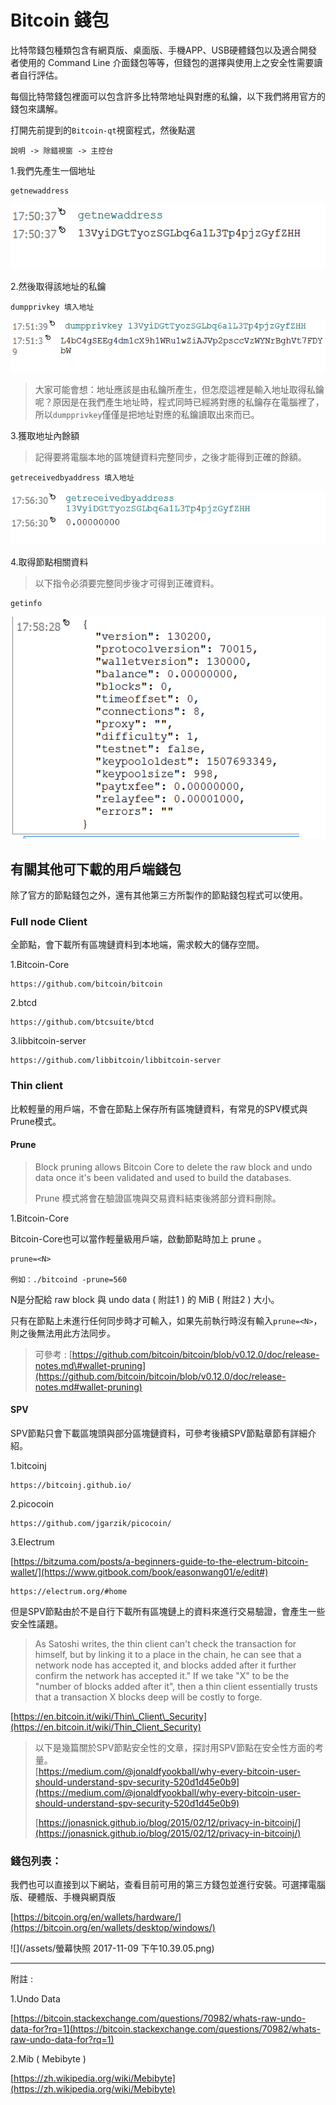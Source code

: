 # Bitcoin 錢包

比特幣錢包種類包含有網頁版、桌面版、手機APP、USB硬體錢包以及適合開發者使用的 Command Line 介面錢包等等，但錢包的選擇與使用上之安全性需要讀者自行評估。

每個比特幣錢包裡面可以包含許多比特幣地址與對應的私鑰，以下我們將用官方的錢包來講解。

打開先前提到的`Bitcoin-qt`視窗程式，然後點選

```
說明 -> 除錯視窗 -> 主控台
```

1.我們先產生一個地址

```
getnewaddress
```

![](/assets/newadd.png)

2.然後取得該地址的私鑰

```
dumpprivkey 填入地址
```

![](/assets/newadd1.png)

> 大家可能會想：地址應該是由私鑰所產生，但怎麼這裡是輸入地址取得私鑰呢？原因是在我們產生地址時，程式同時已經將對應的私鑰存在電腦裡了，所以`dumpprivkey`僅僅是把地址對應的私鑰讀取出來而已。

3.獲取地址內餘額

> 記得要將電腦本地的區塊鏈資料完整同步，之後才能得到正確的餘額。

```
getreceivedbyaddress 填入地址
```

![](/assets/newadd2.png)

4.取得節點相關資料

> 以下指令必須要完整同步後才可得到正確資料。

```
getinfo
```

![](/assets/newadd3.png)

## 有關其他可下載的用戶端錢包

除了官方的節點錢包之外，還有其他第三方所製作的節點錢包程式可以使用。

### Full node Client

全節點，會下載所有區塊鏈資料到本地端，需求較大的儲存空間。

1.Bitcoin-Core

```
https://github.com/bitcoin/bitcoin
```

2.btcd

```
https://github.com/btcsuite/btcd
```

3.libbitcoin-server

```
https://github.com/libbitcoin/libbitcoin-server
```

### Thin client

比較輕量的用戶端，不會在節點上保存所有區塊鏈資料，有常見的SPV模式與Prune模式。

#### Prune

> Block pruning allows Bitcoin Core to delete the raw block and undo data once it's been validated and used to build the databases.
>
> Prune 模式將會在驗證區塊與交易資料結束後將部分資料刪除。

1.Bitcoin-Core

Bitcoin-Core也可以當作輕量級用戶端，啟動節點時加上 prune 。

```
prune=<N>

例如：./bitcoind -prune=560
```

N是分配給 raw block 與 undo data \( 附註1 \) 的 MiB \( 附註2 \) 大小。

只有在節點上未進行任何同步時才可輸入，如果先前執行時沒有輸入`prune=<N>`，則之後無法用此方法同步。

> 可參考 : [https://github.com/bitcoin/bitcoin/blob/v0.12.0/doc/release-notes.md\#wallet-pruning](https://github.com/bitcoin/bitcoin/blob/v0.12.0/doc/release-notes.md#wallet-pruning)

#### SPV

SPV節點只會下載區塊頭與部分區塊鏈資料，可參考後續SPV節點章節有詳細介紹。

1.bitcoinj

```
https://bitcoinj.github.io/
```

2.picocoin

```
https://github.com/jgarzik/picocoin/
```

3.Electrum

[https://bitzuma.com/posts/a-beginners-guide-to-the-electrum-bitcoin-wallet/](https://www.gitbook.com/book/easonwang01/e/edit#)

```
https://electrum.org/#home
```

但是SPV節點由於不是自行下載所有區塊鏈上的資料來進行交易驗證，會產生一些安全性議題。

> As Satoshi writes, the thin client can't check the transaction for himself, but by linking it to a place in the chain, he can see that a network node has accepted it, and blocks added after it further confirm the network has accepted it." If we take "X" to be the "number of blocks added after it", then a thin client essentially trusts that a transaction X blocks deep will be costly to forge.

[https://en.bitcoin.it/wiki/Thin\_Client\_Security](https://en.bitcoin.it/wiki/Thin_Client_Security)

> 以下是幾篇關於SPV節點安全性的文章，探討用SPV節點在安全性方面的考量。  
> [https://medium.com/@jonaldfyookball/why-every-bitcoin-user-should-understand-spv-security-520d1d45e0b9](https://medium.com/@jonaldfyookball/why-every-bitcoin-user-should-understand-spv-security-520d1d45e0b9)
>
> [https://jonasnick.github.io/blog/2015/02/12/privacy-in-bitcoinj/](https://jonasnick.github.io/blog/2015/02/12/privacy-in-bitcoinj/)

### 錢包列表：

我們也可以直接到以下網站，查看目前可用的第三方錢包並進行安裝。可選擇電腦版、硬體版、手機與網頁版

[https://bitcoin.org/en/wallets/hardware/](https://bitcoin.org/en/wallets/desktop/windows/)

![](/assets/螢幕快照 2017-11-09 下午10.39.05.png)

---

附註 :

1.Undo Data

[https://bitcoin.stackexchange.com/questions/70982/whats-raw-undo-data-for?rq=1](https://bitcoin.stackexchange.com/questions/70982/whats-raw-undo-data-for?rq=1)

2.Mib \( Mebibyte \)

[https://zh.wikipedia.org/wiki/Mebibyte](https://zh.wikipedia.org/wiki/Mebibyte)

